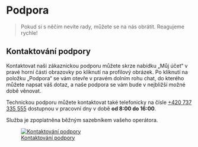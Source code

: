 # Podpora

> Pokud si s něčím nevíte rady, můžete se na nás obrátit. Reagujeme rychle!

## Kontaktování podpory

Kontaktovat naši zákaznickou podporu můžete skrze nabídku „Můj účet“ v pravé horní části obrazovky po kliknutí na profilový obrázek. Po kliknutí na položku „Podpora“ se vám otevře v pravém dolním rohu chat, do kterého můžete napsat váš dotaz, a naše podpora se vám bude v nejbližší možné době věnovat.

Technickou podporu můžete kontaktovat také telefonicky na čísle [+420 737 335 555](tel:+420737335555) dostupnou v pracovní dny v době **od 8:00 do 16:00**.

Služba je zpoplatněna běžným sazebníkem vašeho operátora.

<figure>
	<a href="../../../assets/images/zakaznicka-podpora.jpg" title="Kontaktování podpory" class="glightbox">
		<img loading="lazy" src="../../../assets/images/zakaznicka-podpora.jpg" alt="Kontaktování podpory" />
		<figcaption>Kontaktování podpory</figcaption>
	</a>
</figure>